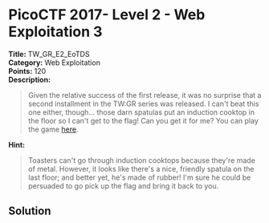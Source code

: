 # PicoCTF 2017- Level 2 - Web Exploitation 3

**Title:** TW_GR_E2_EoTDS  
**Category:** Web Exploitation  
**Points:** 120  
**Description:**

>Given the relative success of the first release, it was no surprise that a second installment in the TW:GR series was released. I can't beat this one either, though... those darn spatulas put an induction cooktop in the floor so I can't get to the flag! Can you get it for me? You can play the game [here](http://shell2017.picoctf.com:28933/).

**Hint:**

>Toasters can't go through induction cooktops because they're made of metal. However, it looks like there's a nice, friendly spatula on the last floor; and better yet, he's made of rubber! I'm sure he could be persuaded to go pick up the flag and bring it back to you.

## Solution